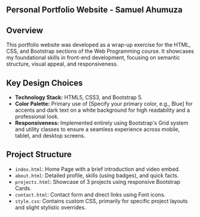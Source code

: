 ## Personal Portfolio Website - Samuel Ahumuza

## Overview
This portfolio website was developed as a wrap-up exercise for the HTML, CSS, and Bootstrap sections of the Web Programming course. It showcases my foundational skills in front-end development, focusing on semantic structure, visual appeal, and responsiveness.

## Key Design Choices
- **Technology Stack:** HTML5, CSS3, and Bootstrap 5.
- **Color Palette:** Primary use of [Specify your primary color, e.g., Blue] for accents and dark text on a white background for high readability and a professional look.
- **Responsiveness:** Implemented entirely using Bootstrap's Grid system and utility classes to ensure a seamless experience across mobile, tablet, and desktop screens.

## Project Structure
- `index.html`: Home Page with a brief introduction and video embed.
- `about.html`: Detailed profile, skills (using badges), and quick facts.
- `projects.html`: Showcase of 3 projects using responsive Bootstrap Cards.
- `contact.html`: Contact form and direct links using Font icons.
- `style.css`: Contains custom CSS, primarily for specific project layouts and slight stylistic overrides.

